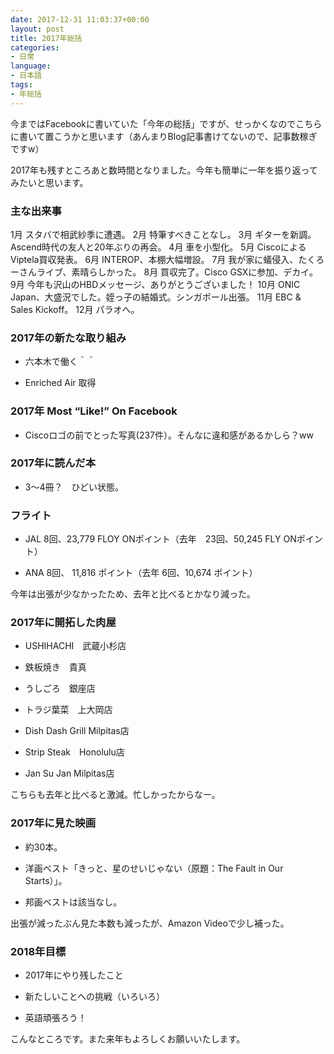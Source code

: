 ```yaml
---
date: 2017-12-31 11:03:37+00:00
layout: post
title: 2017年総括
categories:
- 日常
language:
- 日本語
tags:
- 年総括
---
```


今まではFacebookに書いていた「今年の総括」ですが、せっかくなのでこちらに書いて置こうかと思います（あんまりBlog記事書けてないので、記事数稼ぎですw）

2017年も残すところあと数時間となりました。今年も簡単に一年を振り返ってみたいと思います。


### 主な出来事


1月 スタバで相武紗季に遭遇。
2月 特筆すべきことなし。
3月 ギターを新調。Ascend時代の友人と20年ぶりの再会。
4月 車を小型化。
5月 CiscoによるViptela買収発表。
6月 INTEROP、本棚大幅増設。
7月 我が家に蟻侵入、たくろーさんライブ、素晴らしかった。
8月 買収完了。Cisco GSXに参加、デカイ。
9月 今年も沢山のHBDメッセージ、ありがとうございました！
10月 ONIC Japan、大盛況でした。姪っ子の結婚式。シンガポール出張。
11月 EBC & Sales Kickoff。
12月 パラオへ。


### 2017年の新たな取り組み





 	
  * 六本木で働く＾＾

 	
  * Enriched Air 取得




### 2017年 Most “Like!” On Facebook





 	
  * Ciscoロゴの前でとった写真(237件）。そんなに違和感があるかしら？ww




### 2017年に読んだ本





 	
  * 3〜4冊？　ひどい状態。




### フライト





 	
  * JAL 8回、23,779 FLOY ONポイント（去年　23回、50,245 FLY ONポイント）

 	
  * ANA 8回、 11,816 ポイント（去年 6回、10,674 ポイント）


今年は出張が少なかったため、去年と比べるとかなり減った。


### 2017年に開拓した肉屋





 	
  * USHIHACHI　武蔵小杉店

 	
  * 鉄板焼き　貴真

 	
  * うしごろ　銀座店

 	
  * トラジ葉菜　上大岡店

 	
  * Dish Dash Grill Milpitas店

 	
  * Strip Steak　Honolulu店

 	
  * Jan Su Jan Milpitas店


こちらも去年と比べると激減。忙しかったからなー。


### 2017年に見た映画





 	
  * 約30本。

 	
  * 洋画ベスト「きっと、星のせいじゃない（原題：The Fault in Our Starts）」。

 	
  * 邦画ベストは該当なし。


出張が減ったぶん見た本数も減ったが、Amazon Videoで少し補った。


### 2018年目標





 	
  * 2017年にやり残したこと

 	
  * 新たしいことへの挑戦（いろいろ）

 	
  * 英語頑張ろう！


こんなところです。また来年もよろしくお願いいたします。
